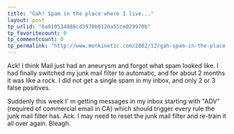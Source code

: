 ```yaml
---
title: "Gah! Spam in the place where I live..."
layout: post
tp_urlid: "6a010534988cd3970b0120a55ce029970b"
tp_favoritecount: 0
tp_commentcount: 0
tp_permalink: "http://www.monkinetic.com/2002/12/gah-spam-in-the-place-where-i-live.html"
---
```

Ack! I think Mail just had an aneurysm and forgot what spam looked like. I had finally switched my junk mail filter to automatic, and for about 2 months it was like a rock. I did not get a single spam in my inbox, and only 2 or 3 false positives. 

Suddenly this week I&#39;
m getting messages in my inbox starting with &quot;ADV&quot; (required of commercial email in CA) which should trigger every rule the junk mail filter has. Ack. I may need to reset the junk mail filter and re-train it all over again. Bleagh.
